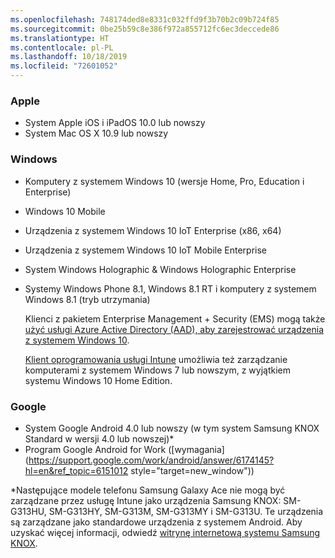 ```yaml
---
ms.openlocfilehash: 748174ded8e8331c032ffd9f3b70b2c09b724f85
ms.sourcegitcommit: 0be25b59c8e386f972a855712fc6ec3deccede86
ms.translationtype: HT
ms.contentlocale: pl-PL
ms.lasthandoff: 10/18/2019
ms.locfileid: "72601052"
---
```

### <a name="apple"></a>Apple

- System Apple iOS i iPadOS 10.0 lub nowszy
- System Mac OS X 10.9 lub nowszy

### <a name="windows"></a>Windows

- Komputery z systemem Windows 10 (wersje Home, Pro, Education i Enterprise)
- Windows 10 Mobile
- Urządzenia z systemem Windows 10 IoT Enterprise (x86, x64)
- Urządzenia z systemem Windows 10 IoT Mobile Enterprise
- System Windows Holographic &amp; Windows Holographic Enterprise
- Systemy Windows Phone 8.1, Windows 8.1 RT i komputery z systemem Windows 8.1 (tryb utrzymania)

  Klienci z pakietem Enterprise Management + Security (EMS) mogą także [użyć usługi Azure Active Directory (AAD), aby zarejestrować urządzenia z systemem Windows 10](/intune/enrollment/windows-enroll#enable-windows-10-automatic-enrollment).

  [Klient oprogramowania usługi Intune](/intune-classic/deploy-use/manage-windows-pcs-with-microsoft-intune) umożliwia też zarządzanie komputerami z systemem Windows 7 lub nowszym, z wyjątkiem systemu Windows 10 Home Edition.

### <a name="google"></a>Google

- System Google Android 4.0 lub nowszy (w tym system Samsung KNOX Standard w wersji 4.0 lub nowszej)*
- Program Google Android for Work ([wymagania](https://support.google.com/work/android/answer/6174145?hl=en&ref_topic=6151012 style="target=new_window"))

*Następujące modele telefonu Samsung Galaxy Ace nie mogą być zarządzane przez usługę Intune jako urządzenia Samsung KNOX: SM-G313HU, SM-G313HY, SM-G313M, SM-G313MY i SM-G313U. Te urządzenia są zarządzane jako standardowe urządzenia z systemem Android. Aby uzyskać więcej informacji, odwiedź [witrynę internetową systemu Samsung KNOX](https://www.samsungknox.com/en).
